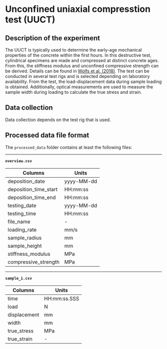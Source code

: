 # Unconfined uniaxial compresstion test (UUCT)

## Description of the experiment

The UUCT is typically used to determine the early-age mechanical properties of the concrete within the first hours. In this destructive test, cylindrical specimens are made and compressed at distinct concrete ages. From this, the stiffness modulus and unconfined compressive strength can be derived. Details can be found in [Wolfs et al. (2018)](https://doi.org/10.1016/j.cemconres.2018.02.001). The test can be conducted in several test rigs and is selected depending on laboratory availability. From the test, the load-displacement data during sample loading is obtained. Additionally, optical measurements are used to measure the sample width during loading to calculate the true stress and strain.

## Data collection

Data collection depends on the test rig that is used. 

## Processed data file format

The `processed_data` folder contains at least the following files:

---

**`overview.csv`**

|Columns                        | Units      |
|-------------------------------|------------|
| deposition_date               | yyyy-MM-dd |
| deposition_time_start         | HH:mm:ss   |
| deposition_time_end           | HH:mm:ss   |
| testing_date                  | yyyy-MM-dd |
| testing_time                  | HH:mm:ss   |
| file_name                     | -          |
| loading_rate                  | mm/s       |
| sample_radius                 | mm         |
| sample_height                 | mm         |
| stiffness_modulus             | MPa        |
| compressive_strength          | MPa        |

---

**`sample_i.csv`**

|Columns                        | Units          |
|-------------------------------|----------------|
| time                          | HH:mm:ss.SSS   |
| load                          | N              |
| displacement                  | mm             |
| width                         | mm             |
| true_stress                   | MPa            |
| true_strain                   | -              |
